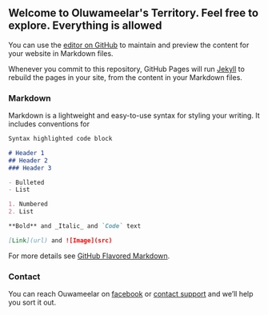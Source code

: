 ## Welcome to Oluwameelar's Territory. Feel free to explore. Everything is allowed

You can use the [editor on GitHub](https://github.com/oluwameelar/My-collections/edit/master/README.md) to maintain and preview the content for your website in Markdown files.

Whenever you commit to this repository, GitHub Pages will run [Jekyll](https://jekyllrb.com/) to rebuild the pages in your site, from the content in your Markdown files.

### Markdown

Markdown is a lightweight and easy-to-use syntax for styling your writing. It includes conventions for

```markdown
Syntax highlighted code block

# Header 1
## Header 2
### Header 3

- Bulleted
- List

1. Numbered
2. List

**Bold** and _Italic_ and `Code` text

[Link](url) and ![Image](src)
```

For more details see [GitHub Flavored Markdown](https://guides.github.com/features/mastering-markdown/).


### Contact

You can reach Ouwameelar on [facebook](https://facebook.com/oladipupoaanuoluwapo.samuel/) or [contact support](https://github.com/contact) and we’ll help you sort it out.
